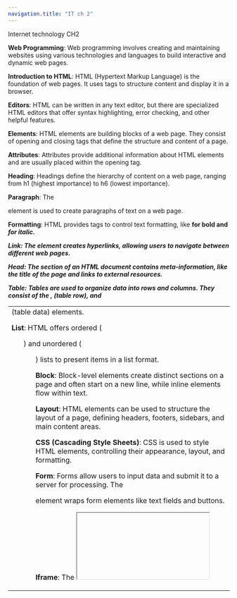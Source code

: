 ```yaml
---
navigation.title: "IT ch 2"
---
```

Internet technology CH2

**Web Programming**:
Web programming involves creating and maintaining websites using various technologies and languages to build interactive and dynamic web pages.

**Introduction to HTML**:
HTML (Hypertext Markup Language) is the foundation of web pages. It uses tags to structure content and display it in a browser.

**Editors**:
HTML can be written in any text editor, but there are specialized HTML editors that offer syntax highlighting, error checking, and other helpful features.

**Elements**:
HTML elements are building blocks of a web page. They consist of opening and closing tags that define the structure and content of a page.

**Attributes**:
Attributes provide additional information about HTML elements and are usually placed within the opening tag.

**Heading**:
Headings define the hierarchy of content on a web page, ranging from h1 (highest importance) to h6 (lowest importance).

**Paragraph**:
The <p> element is used to create paragraphs of text on a web page.

**Formatting**:
HTML provides tags to control text formatting, like <strong> for bold and <em> for italic.

**Link**:
The <a> element creates hyperlinks, allowing users to navigate between different web pages.

**Head**:
The <head> section of an HTML document contains meta-information, like the title of the page and links to external resources.

**Table**:
Tables are used to organize data into rows and columns. They consist of the <table>, <tr> (table row), and <td> (table data) elements.

**List**:
HTML offers ordered (<ol>) and unordered (<ul>) lists to present items in a list format.

**Block**:
Block-level elements create distinct sections on a page and often start on a new line, while inline elements flow within text.

**Layout**:
HTML elements can be used to structure the layout of a page, defining headers, footers, sidebars, and main content areas.

**CSS (Cascading Style Sheets)**:
CSS is used to style HTML elements, controlling their appearance, layout, and formatting.

**Form**:
Forms allow users to input data and submit it to a server for processing. The <form> element wraps form elements like text fields and buttons.

**Iframe**:
The <iframe> element embeds external content within a webpage, like maps or videos.

**Colors**:
Colors can be specified using color names or color values.

**Color Name**:
HTML supports color names like "red," "blue," etc., to define text and background colors.

**Color Value**:
Color values can be specified using hexadecimal or RGB codes to achieve precise color choices.

**Image Maps**:
Image maps allow you to define clickable regions on an image. The <area> element is used to define these clickable areas.

**Attributes of Image Area**:
Attributes like shape, coords, and href are used to define the shape, coordinates, and destination of clickable areas within an image map.

**Extensible Markup Language (XML)**:
XML is a markup language similar to HTML, used for structuring and storing data in a customizable format.

**CGI Scripts**:
Common Gateway Interface (CGI) scripts allow web servers to interact with external programs to generate dynamic content.

**GET and POST Methods**:
GET and POST are HTTP methods used to send data from a client (browser) to a server. GET appends data to the URL, while POST sends data in the request body.
